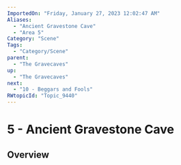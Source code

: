 ```yaml
---
ImportedOn: "Friday, January 27, 2023 12:02:47 AM"
Aliases:
  - "Ancient Gravestone Cave"
  - "Area 5"
Category: "Scene"
Tags:
  - "Category/Scene"
parent:
  - "The Gravecaves"
up:
  - "The Gravecaves"
next:
  - "10 - Beggars and Fools"
RWtopicId: "Topic_9440"
---
```

# 5 - Ancient Gravestone Cave
## Overview
